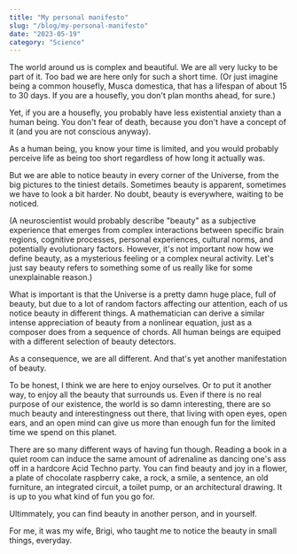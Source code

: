 ```yaml
---
title: "My personal manifesto"
slug: "/blog/my-personal-manifesto"
date: "2023-05-19"
category: "Science"
---
```


The world around us is complex and beautiful. We are all very lucky to
be part of it. Too bad we are here only for such a short time. (Or just
imagine being a common housefly, Musca domestica, that has a lifespan of
about 15 to 30 days. If you are a housefly, you don't plan months ahead,
for sure.)

Yet, if you are a housefly, you probably have less existential anxiety
than a human being. You don't fear of death, because you don't have a
concept of it (and you are not conscious anyway).

As a human being, you know your time is limited, and you would probably
perceive life as being too short regardless of how long it actually was.

But we are able to notice beauty in every corner of the Universe, from
the big pictures to the tiniest details. Sometimes beauty is apparent,
sometimes we have to look a bit harder. No doubt, beauty is everywhere,
waiting to be noticed.

(A neuroscientist would probably describe "beauty" as a subjective
experience that emerges from complex interactions between specific brain
regions, cognitive processes, personal experiences, cultural norms, and
potentially evolutionary factors. However, it's not important now how we
define beauty, as a mysterious feeling or a complex neural activity.
Let's just say beauty refers to something some of us really like for
some unexplainable reason.)

What is important is that the Universe is a pretty damn huge place, full
of beauty, but due to a lot of random factors affecting our attention,
each of us notice beauty in different things. A mathematician can derive
a similar intense appreciation of beauty from a nonlinear equation, just
as a composer does from a sequence of chords. All human beings are
equiped with a different selection of beauty detectors.

As a consequence, we are all different. And that's yet another
manifestation of beauty.

To be honest, I think we are here to enjoy ourselves. Or to put it
another way, to enjoy all the beauty that surrounds us. Even if there is
no real purpose of our existence, the world is so damn interesting,
there are so much beauty and interestingness out there, that living with
open eyes, open ears, and an open mind can give us more than enough fun
for the limited time we spend on this planet.

There are so many different ways of having fun though. Reading a book in
a quiet room can induce the same amount of adrenaline as dancing one's
ass off in a hardcore Acid Techno party. You can find beauty and joy in
a flower, a plate of chocolate raspberry cake, a rock, a smile, a
sentence, an old furniture, an integrated circuit, a toilet pump, or an
architectural drawing. It is up to you what kind of fun you go for.

Ultimmately, you can find beauty in another person, and in yourself.

For me, it was my wife, Brigi, who taught me to notice the beauty in
small things, everyday.
